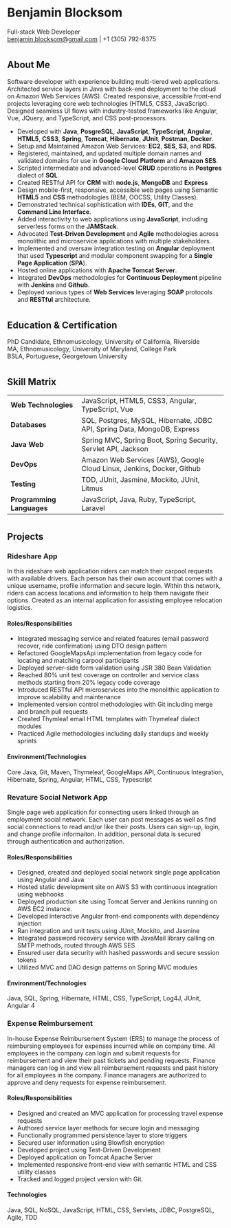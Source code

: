 # Benjamin Blocksom 
Full-stack Web Developer  
benjamin.blocksom@gmail.com | +1 (305) 792-8375

#
## About Me
Software developer with experience building multi-tiered web applications. Architected service layers in Java with back-end deployment to the cloud on Amazon Web Services (AWS). Created responsive, accessible front-end projects leveraging core web technologies (HTML5, CSS3, JavaScript). Designed seamless UI flows with industry-tested frameworks like Angular, Vue, JQuery, and TypeScript, and CSS post-processors. 

* Developed with **Java**, **PosgreSQL**, **JavaScript**, **TypeScript**, **Angular**, **HTML5**, **CSS3**, **Spring**, **Tomcat**, **Hibernate**, **JUnit**, **Postman**, **Docker**.
* Setup and Maintained Amazon Web Services: **EC2**, **SES**, **S3**, and **RDS**.
* Registered, maintained, and updated multiple domain names and validated domains for use in **Google Cloud Platform** and **Amazon SES**.
* Scripted intermediate and advanced-level **CRUD** operations in **Postgres** dialect of **SQL**
* Created RESTful API for **CRM** with **node.js**, **MongoDB** and **Express** 
* Design mobile-first, responsive, accessible web pages using Semantic **HTML5** and **CSS** methodologies (BEM, OOCSS, Utility Classes).
* Demonstrated technical sophistication with **IDEs**, **GIT**, and the **Command Line Interface**.
* Added interactivity to web applications using **JavaScript**, including serverless forms on the **JAMStack**.
* Advocated **Test-Driven Development** and **Agile** methodologies across monolithic and microservice applications with multiple stakeholders.
* Implemented and oversaw integration testing on **Angular** deployment that used **Typescript** and modular component swapping for a **Single Page Application** (**SPA**).
* Hosted online applications with **Apache Tomcat Server**.
* Integrated **DevOps** methodologies for **Continuous Deployment** pipeline with **Jenkins** and **Github**.
* Deployed various types of **Web Services** leveraging **SOAP** protocols and **RESTful** architecture.

#
## Education & Certification
PhD Candidate, Ethnomusicology, University of California, Riverside  
MA, Ethnomusicology, University of Maryland, College Park  
BSLA, Portuguese, Georgetown University  

#
## Skill Matrix

|                  |                                                        |
| -----------------|--------------------------------------------------------|
| **Web Technologies** |  JavaScript, HTML5, CSS3, Angular, TypeScript, Vue  |
| **Databases**        |  SQL, Postgres, MySQL, Hibernate, JDBC API, Spring Data, MongoDB, Express |
| **Java Web**         |  Spring MVC, Spring Boot, Spring Security, Servlet API, Jackson |
| **DevOps**  | Amazon Web Services (AWS), Google Cloud Linux, Jenkins, Docker, Github |
|**Testing**| TDD, JUnit, Jasmine, Mockito, JUnit, Litmus |
|**Programming Languages**|JavaScript, Java, Ruby, TypeScript, Laravel |

#
## Projects

### Rideshare App

In this rideshare web application riders can match their carpool requests with available drivers. Each person has their own account that comes with a unique username, profile information and secure login. Within this network, riders can access locations and information to help them navigate their options. Created as an internal application for assisting employee relocation logistics.

#### Roles/Responsibilities

* Integrated messaging service and related features (email password recover, ride confirmation) using DTO design pattern
* Refactored GoogleMapsApi implementation from legacy code for locating and matching carpool participants
* Deployed server-side form validation using JSR 380 Bean Validation
* Reached 80% unit test coverage on controller and service class methods starting from 20% legacy code coverage
* Introduced RESTful API microservices into the monolithic application to improve scalability and maintenance
* Implemented version control methodologies with Git including merge and branch pull requests
* Created Thymleaf email HTML templates with Thymeleaf dialect modules
* Practiced Agile methodologies including daily standups and weekly sprints

#### Environment/Technologies

Core Java, Git, Maven, Thymeleaf, GoogleMaps API, Continuous Integration, Hibernate, Spring, Angular, HTML, CSS, Typescript

### Revature Social Network App

Single page web application for connecting users linked through an employment social network. Each user can post messages as well as find social connections to read and/or like their posts. Users can sign-up, login, and change profile informaiton. In addition, personal data is secured through authentication and authorization.

#### Roles/Responsibilities 

* Designed, created and deployed social network single page application using Angular and Java
* Hosted static development site on AWS S3 with continuous integration using webhooks
* Deployed production site using Tomcat Server and Jenkins running on AWS EC2 instance.
* Developed interactive Angular front-end components with dependency injection
* Ran integration and unit tests using JUnit, Mockito, and Jasmine
* Integrated password recovery service with JavaMail library calling on SMTP methods, routed through AWS SES
* Ensured user data security with hashed passwords and secure session tokens
* Utilized MVC and DAO design patterns on Spring MVC modules

#### Environment/Technologies

Java, SQL, Spring, Hibernate, HTML, CSS, TypeScript, Log4J, JUnit, Angular 4

### Expense Reimbursement

In-house Expense Reimbursement System (ERS) to manage the process of reimbursing employees for expenses incurred while on company time. All employees in the company can login and submit requests for reimbursement and view their past tickets and pending requests. Finance managers can log in and view all reimbursement requests and past history for all employees in the company. Finance managers are authorized to approve and deny requests for expense reimbursement.

#### Roles/Responsibilities

* Designed and created an MVC application for processing travel expense requests
* Authored service layer methods for secure login and messaging
* Functionally programmed persistence layer to store triggers
* Secured user information using Blowfish encryption
* Developed project using Test-Driven Development 
* Deployed application on Tomcat Apache Server
* Implemented responsive front-end view with semantic HTML and CSS utility classes
* Tracked and logged project version with Git.

#### Technologies
Java, SQL, NoSQL, JavaScript, HTML, CSS, Servlets, JDBC, PostgreSQL, Agile, TDD
